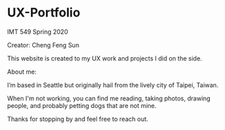 # UX-Portfolio

IMT 549 Spring 2020

Creator: Cheng Feng Sun

This website is created to my UX work and projects I did on the side.

About me:

I’m based in Seattle but originally hail from the lively city of Taipei, Taiwan.

When I'm not working, you can find me reading, taking photos, drawing people, and probably petting dogs that are not mine.

Thanks for stopping by and feel free to reach out.
